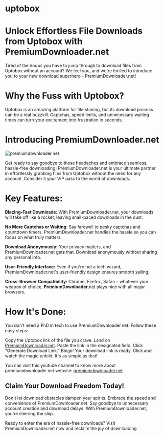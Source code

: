 # uptobox
# Unlock Effortless File Downloads from Uptobox with PremiumDownloader.net
Tired of the hoops you have to jump through to download files from Uptobox without an account? We feel you, and we're thrilled to introduce you to your new download superhero - PremiumDownloader.net!

# Why the Fuss with Uptobox?

Uptobox is an amazing platform for file sharing, but its download process can be a real buzzkill. Captchas, speed limits, and unnecessary waiting times can turn your excitement into frustration in seconds.

# Introducing PremiumDownloader.net


![premiumdownloader.net](https://premiumdownloader.net/wp-content/uploads/2023/05/premium_LOGO_BIG-768x768.png)


Get ready to say goodbye to those headaches and embrace seamless, hassle-free downloading! PremiumDownloader.net is your ultimate partner in effortlessly grabbing files from Uptobox without the need for any account. Consider it your VIP pass to the world of downloads.

# Key Features:

**Blazing-Fast Downloads:** With PremiumDownloader.net, your downloads will take off like a rocket, leaving snail-paced downloads in the dust.

**No More Captchas or Waiting:** Say farewell to pesky captchas and countdown timers. PremiumDownloader.net handles the hassle so you can focus on what truly matters.

**Download Anonymously:** Your privacy matters, and PremiumDownloader.net gets that. Download anonymously without sharing any personal info.

**User-Friendly Interface:** Even if you're not a tech wizard, PremiumDownloader.net's user-friendly design ensures smooth sailing.

**Cross-Browser Compatibility:** Chrome, Firefox, Safari – whatever your weapon of choice, **PremiumDownloader**.net plays nice with all major browsers.

# How It's Done:

You don't need a PhD in tech to use PremiumDownloader.net. Follow these easy steps:

Copy the Uptobox link of the file you crave.
Land on [PremiumDownloader.net](https://premiumDownloader.net).
Paste the link in the designated field.
Click "Generate Download Link."
Bingo! Your download link is ready. Click and watch the magic unfold.
It's as simple as that!

You can visit this youtube channel to know more about premiumdownloader.net website: [premiumdownloader.net](https://www.youtube.com/@premiumdownloaderdotnet2023)

## Claim Your Download Freedom Today!

Don't let download obstacles dampen your spirits. Embrace the speed and convenience of PremiumDownloader.net. Say goodbye to unnecessary account creation and download delays. With PremiumDownloader.net, you're steering the ship.

Ready to enter the era of hassle-free downloads? Visit PremiumDownloader.net now and reclaim the joy of downloading
